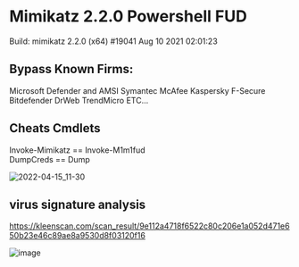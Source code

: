 # Mimikatz 2.2.0 Powershell FUD

Build: mimikatz 2.2.0 (x64) #19041 Aug 10 2021 02:01:23<br>

## Bypass Known Firms:

Microsoft Defender and AMSI
Symantec 
McAfee
Kaspersky
F-Secure 
Bitdefender 
DrWeb 
TrendMicro
ETC...

## Cheats Cmdlets


Invoke-Mimikatz == Invoke-M1m1fud<br>
DumpCreds == Dump


![2022-04-15_11-30](https://user-images.githubusercontent.com/66162160/163596735-e60f6223-7345-457b-bcda-790b3ecf3081.png)


## virus signature analysis

https://kleenscan.com/scan_result/9e112a4718f6522c80c206e1a052d471e650b23e46c89ae8a9530d8f03120f16

![image](https://user-images.githubusercontent.com/66162160/163596951-061b9965-3524-439a-b81a-9a4fe932d4b0.png)

